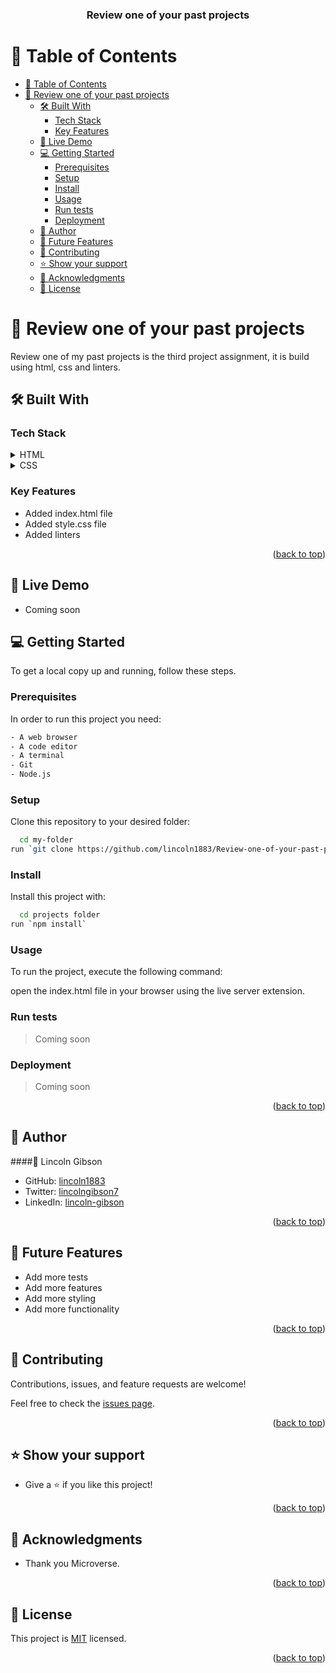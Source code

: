 <a name="readme-top"></a>

<div align="center">

  <h3><b>Review one of your past projects</b></h3>

</div>

# 📗 Table of Contents

- [📗 Table of Contents](#-table-of-contents)
- [📖 Review one of your past projects ](#-review-one-of-your-past-projects-)
  - [🛠 Built With ](#-built-with-)
    - [Tech Stack ](#tech-stack-)
    - [Key Features ](#key-features-)
  - [🚀 Live Demo ](#-live-demo-)
  - [💻 Getting Started ](#-getting-started-)
    - [Prerequisites](#prerequisites)
    - [Setup](#setup)
    - [Install](#install)
    - [Usage](#usage)
    - [Run tests](#run-tests)
    - [Deployment](#deployment)
  - [👥 Author ](#-author-)
  - [🔭 Future Features ](#-future-features-)
  - [🤝 Contributing ](#-contributing-)
  - [⭐️ Show your support ](#️-show-your-support-)
  - [🙏 Acknowledgments ](#-acknowledgments-)
  - [📝 License ](#-license-)

<!-- PROJECT DESCRIPTION -->

# 📖 Review one of your past projects <a name="about-project"></a>

Review one of my past projects is the third project assignment, it is build using html, css and linters.

## 🛠 Built With <a name="built-with"></a>

### Tech Stack <a name="tech-stack"></a>

<details>
  <summary>HTML</summary>
  <ul>
    <li><a href="https://developer.mozilla.org/en-US/docs/Web/HTML/">HTML</a></li>
  </ul>
</details>

<details>
  <summary>CSS</summary>
  <ul>
    <li><a href="https://developer.mozilla.org/en-US/docs/Web/CSS">CSS</a></li>
  </ul>
</details>

<!-- Features -->

### Key Features <a name="key-features"></a>

- Added index.html file
- Added style.css file
- Added linters

<p align="right">(<a href="#readme-top">back to top</a>)</p>

<!-- LIVE DEMO -->

## 🚀 Live Demo <a name="live-demo"></a>

- Coming soon

<!-- GETTING STARTED -->

## 💻 Getting Started <a name="getting-started"></a>

To get a local copy up and running, follow these steps.

### Prerequisites

In order to run this project you need:

```sh
- A web browser
- A code editor
- A terminal
- Git
- Node.js
```

### Setup

Clone this repository to your desired folder:

```sh
  cd my-folder
run `git clone https://github.com/lincoln1883/Review-one-of-your-past-projects`
```

### Install

Install this project with:

```sh
  cd projects folder
run `npm install`
```

### Usage

To run the project, execute the following command:

open the index.html file in your browser using the live server extension.

### Run tests

> Coming soon

### Deployment

> Coming soon

<p align="right">(<a href="#readme-top">back to top</a>)</p>

<!-- AUTHORS -->

## 👥 Author <a name="authors"></a>

####👤 Lincoln Gibson

- GitHub: [lincoln1883](https://github.com/lincoln1883)
- Twitter: [lincolngibson7](https://twitter.com/lincolngibson7)
- LinkedIn: [lincoln-gibson](https://linkedin.com/in/lincoln-gibson)

<p align="right">(<a href="#readme-top">back to top</a>)</p>

<!-- FUTURE FEATURES -->

## 🔭 Future Features <a name="future-features"></a>

- Add more tests
- Add more features
- Add more styling
- Add more functionality

<p align="right">(<a href="#readme-top">back to top</a>)</p>

<!-- CONTRIBUTING -->

## 🤝 Contributing <a name="contributing"></a>

Contributions, issues, and feature requests are welcome!

Feel free to check the [issues page](../../issues/).

<p align="right">(<a href="#readme-top">back to top</a>)</p>

<!-- SUPPORT -->

## ⭐️ Show your support <a name="support"></a>

- Give a ⭐️ if you like this project!

<p align="right">(<a href="#readme-top">back to top</a>)</p>

<!-- ACKNOWLEDGEMENTS -->

## 🙏 Acknowledgments <a name="acknowledgements"></a>

- Thank you Microverse.

<p align="right">(<a href="#readme-top">back to top</a>)</p>

<!-- LICENSE -->

## 📝 License <a name="license"></a>

This project is [MIT](./LICENSE) licensed.

<p align="right">(<a href="#readme-top">back to top</a>)</p>
